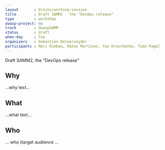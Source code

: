 ```yaml
---
layout       : blocks/working-session
title        : Draft SAMM2 - the "DevOps release"
type         : workshop
owasp-project: no
track        : OwaspSAMM
status       : draft
when-day     : Tue
organizers   : Sebastien Deleersnyder
participants : Marc Rimbau, Mateo Martinez, Yan Kravchenko, Timo Pagel
---
```


Draft SAMM2, the "DevOps release"

## Why

...why text...

## What

...what text...

## Who

... who (target audience ...
